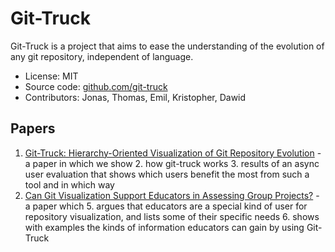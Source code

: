 # Git-Truck

Git-Truck is a project that aims to ease the understanding of the evolution of any git repository, independent of language.

- License: MIT
- Source code: [github.com/git-truck](https://github.com/git-truck/git-truck)
- Contributors: Jonas, Thomas, Emil, Kristopher, Dawid


## Papers

1. [Git-Truck: Hierarchy-Oriented Visualization of Git Repository Evolution](/docs/assets/papers/22-Git-Truck.pdf) - a paper in which we show 
	2. how git-truck works
	3. results of an async user evaluation that shows which users benefit the most from such a tool and in which way
4. [Can Git Visualization Support Educators in Assessing Group Projects?](/docs/assets/papers/22-Git-Vis-4Edu.pdf) - a paper which
	5. argues that educators are a special kind of user for repository visualization, and lists some of their specific needs
	6. shows with examples the kinds of information educators can gain by using Git-Truck


